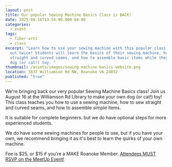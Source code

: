 ```yaml
---
layout: post
title: Our popular Sewing Machine Basics Class is BACK!
date: 2025-08-16T13:54:00.000-04:00
categories:
  - event
tags:
  - fiber-arts
  - class
excerpt: "Learn how to use your sewing machine with this popular class that sold
  out twice! Students will learn the basics of their sewing machine, how to sew
  straight and curved seams, and how to assemble basic items while they make a
  dog (or cat!) toy. "
thumbnail: /assets/images/sewing-machine-basics-website.png
location: 3837 Williamson Rd NW, Roanoke VA 24012
published: "true"
---
```

We're bringing back our very popular Sewing Machine Basics class! Join us August 16 at the Williamson Rd Library to make your own dog (or cat!) toy! This class teaches you how to use a sewing machine, how to sew straight and curved seams, and how to assemble simple items. 

It is suitable for complete beginners. but we do have optional steps for more experienced students.

We do have some sewing machines for people to use, but if you have your own, we recommend bringing it as it's best to learn the quirks of your own machine. 

Fee is $25, or $15 if you're a MAKE Roanoke Member. [Attendees MUST RSVP on the MeetUp Event!](https://www.meetup.com/make-roanoke/events/310108070/?eventOrigin=group_calendar)
